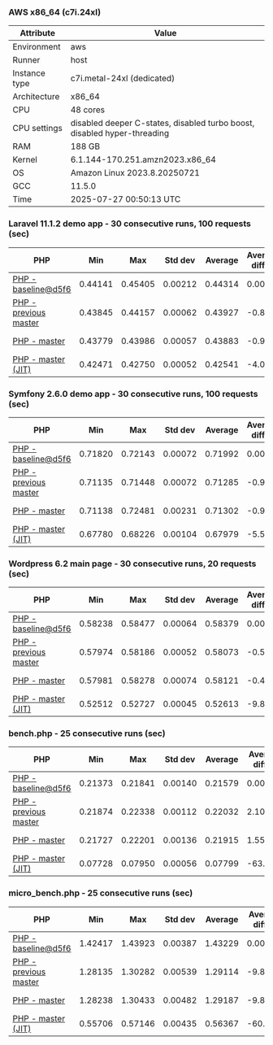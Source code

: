 ### AWS x86_64 (c7i.24xl)

|  Attribute    |     Value      |
|---------------|----------------|
| Environment   |aws|
| Runner        |host|
| Instance type |c7i.metal-24xl (dedicated)|
| Architecture  |x86_64
| CPU           |48 cores|
| CPU settings  |disabled deeper C-states, disabled turbo boost, disabled hyper-threading|
| RAM           |188 GB|
| Kernel        |6.1.144-170.251.amzn2023.x86_64|
| OS            |Amazon Linux 2023.8.20250721|
| GCC           |11.5.0|
| Time          |2025-07-27 00:50:13 UTC|

### Laravel 11.1.2 demo app - 30 consecutive runs, 100 requests (sec)

|     PHP     |     Min     |     Max     |    Std dev   |   Average  |  Average diff % |   Median   | Median diff % |     Memory    |
|-------------|-------------|-------------|--------------|------------|-----------------|------------|---------------|---------------|
|[PHP - baseline@d5f6](https://github.com/php/php-src/commit/d5f6e56610)|0.44141|0.45405|0.00212|0.44314|0.00%|0.44276|0.00%|42.01 MB|
|[PHP - previous master](https://github.com/php/php-src/commit/747ecce51f)|0.43845|0.44157|0.00062|0.43927|-0.87%|0.43919|-0.81%|42.34 MB|
|[PHP - master](https://github.com/php/php-src/commit/6f3bc59950)|0.43779|0.43986|0.00057|0.43883|-0.97%|0.43884|-0.89%|42.34 MB|
|[PHP - master (JIT)](https://github.com/php/php-src/commit/6f3bc59950)|0.42471|0.42750|0.00052|0.42541|-4.00%|0.42533|-3.94%|51.46 MB|

### Symfony 2.6.0 demo app - 30 consecutive runs, 100 requests (sec)

|     PHP     |     Min     |     Max     |    Std dev   |   Average  |  Average diff % |   Median   | Median diff % |     Memory    |
|-------------|-------------|-------------|--------------|------------|-----------------|------------|---------------|---------------|
|[PHP - baseline@d5f6](https://github.com/php/php-src/commit/d5f6e56610)|0.71820|0.72143|0.00072|0.71992|0.00%|0.71978|0.00%|37.68 MB|
|[PHP - previous master](https://github.com/php/php-src/commit/747ecce51f)|0.71135|0.71448|0.00072|0.71285|-0.98%|0.71281|-0.97%|38.29 MB|
|[PHP - master](https://github.com/php/php-src/commit/6f3bc59950)|0.71138|0.72481|0.00231|0.71302|-0.96%|0.71260|-1.00%|38.29 MB|
|[PHP - master (JIT)](https://github.com/php/php-src/commit/6f3bc59950)|0.67780|0.68226|0.00104|0.67979|-5.57%|0.67966|-5.57%|45.07 MB|

### Wordpress 6.2 main page - 30 consecutive runs, 20 requests (sec)

|     PHP     |     Min     |     Max     |    Std dev   |   Average  |  Average diff % |   Median   | Median diff % |     Memory    |
|-------------|-------------|-------------|--------------|------------|-----------------|------------|---------------|---------------|
|[PHP - baseline@d5f6](https://github.com/php/php-src/commit/d5f6e56610)|0.58238|0.58477|0.00064|0.58379|0.00%|0.58390|0.00%|43.41 MB|
|[PHP - previous master](https://github.com/php/php-src/commit/747ecce51f)|0.57974|0.58186|0.00052|0.58073|-0.52%|0.58080|-0.53%|43.78 MB|
|[PHP - master](https://github.com/php/php-src/commit/6f3bc59950)|0.57981|0.58278|0.00074|0.58121|-0.44%|0.58109|-0.48%|43.78 MB|
|[PHP - master (JIT)](https://github.com/php/php-src/commit/6f3bc59950)|0.52512|0.52727|0.00045|0.52613|-9.88%|0.52612|-9.89%|62.18 MB|

### bench.php - 25 consecutive runs (sec)

|     PHP     |     Min     |     Max     |    Std dev   |   Average  |  Average diff % |   Median   | Median diff % |     Memory    |
|-------------|-------------|-------------|--------------|------------|-----------------|------------|---------------|---------------|
|[PHP - baseline@d5f6](https://github.com/php/php-src/commit/d5f6e56610)|0.21373|0.21841|0.00140|0.21579|0.00%|0.21550|0.00%|26.40 MB|
|[PHP - previous master](https://github.com/php/php-src/commit/747ecce51f)|0.21874|0.22338|0.00112|0.22032|2.10%|0.22024|2.20%|26.71 MB|
|[PHP - master](https://github.com/php/php-src/commit/6f3bc59950)|0.21727|0.22201|0.00136|0.21915|1.55%|0.21878|1.52%|26.71 MB|
|[PHP - master (JIT)](https://github.com/php/php-src/commit/6f3bc59950)|0.07728|0.07950|0.00056|0.07799|-63.86%|0.07773|-63.93%|27.92 MB|

### micro_bench.php - 25 consecutive runs (sec)

|     PHP     |     Min     |     Max     |    Std dev   |   Average  |  Average diff % |   Median   | Median diff % |     Memory    |
|-------------|-------------|-------------|--------------|------------|-----------------|------------|---------------|---------------|
|[PHP - baseline@d5f6](https://github.com/php/php-src/commit/d5f6e56610)|1.42417|1.43923|0.00387|1.43229|0.00%|1.43228|0.00%|20.63 MB|
|[PHP - previous master](https://github.com/php/php-src/commit/747ecce51f)|1.28135|1.30282|0.00539|1.29114|-9.85%|1.29040|-9.91%|21.00 MB|
|[PHP - master](https://github.com/php/php-src/commit/6f3bc59950)|1.28238|1.30433|0.00482|1.29187|-9.80%|1.29138|-9.84%|21.00 MB|
|[PHP - master (JIT)](https://github.com/php/php-src/commit/6f3bc59950)|0.55706|0.57146|0.00435|0.56367|-60.65%|0.56228|-60.74%|22.36 MB|
